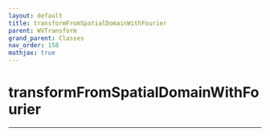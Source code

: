 ```yaml
---
layout: default
title: transformFromSpatialDomainWithFourier
parent: WVTransform
grand_parent: Classes
nav_order: 158
mathjax: true
---
```


#  transformFromSpatialDomainWithFourier




---

